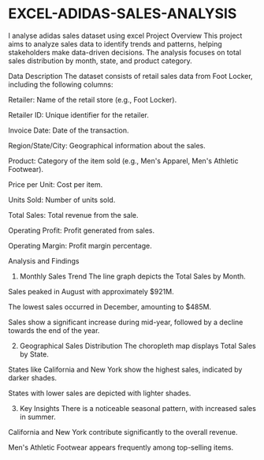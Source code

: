 # EXCEL-ADIDAS-SALES-ANALYSIS
I analyse adidas sales dataset using excel
Project Overview
This project aims to analyze sales data to identify trends and patterns, helping stakeholders make data-driven decisions. The analysis focuses on total sales distribution by month, state, and product category.

Data Description
The dataset consists of retail sales data from Foot Locker, including the following columns:

Retailer: Name of the retail store (e.g., Foot Locker).

Retailer ID: Unique identifier for the retailer.

Invoice Date: Date of the transaction.

Region/State/City: Geographical information about the sales.

Product: Category of the item sold (e.g., Men's Apparel, Men's Athletic Footwear).

Price per Unit: Cost per item.

Units Sold: Number of units sold.

Total Sales: Total revenue from the sale.

Operating Profit: Profit generated from sales.

Operating Margin: Profit margin percentage.

Analysis and Findings
1. Monthly Sales Trend
The line graph depicts the Total Sales by Month.

Sales peaked in August with approximately $921M.

The lowest sales occurred in December, amounting to $485M.

Sales show a significant increase during mid-year, followed by a decline towards the end of the year.

2. Geographical Sales Distribution
The choropleth map displays Total Sales by State.

States like California and New York show the highest sales, indicated by darker shades.

States with lower sales are depicted with lighter shades.

3. Key Insights
There is a noticeable seasonal pattern, with increased sales in summer.

California and New York contribute significantly to the overall revenue.

Men's Athletic Footwear appears frequently among top-selling items.
